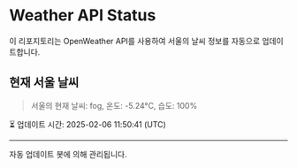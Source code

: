
# Weather API Status

이 리포지토리는 OpenWeather API를 사용하여 서울의 날씨 정보를 자동으로 업데이트합니다.

## 현재 서울 날씨
> 서울의 현재 날씨: fog, 온도: -5.24°C, 습도: 100%

⏳ 업데이트 시간: 2025-02-06 11:50:41 (UTC)

---
자동 업데이트 봇에 의해 관리됩니다.
